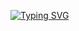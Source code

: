 [![Typing SVG](https://readme-typing-svg.demolab.com?font=Playfair+Display&size=25&duration=4000&pause=100&color=790EF7&center=%E7%9C%9F%E7%9A%84&vCenter=%E9%94%99%E8%AF%AF%E7%9A%84&repeat=%E7%9C%9F%E7%9A%84&random=%E9%94%99%E8%AF%AF%E7%9A%84&width=435&lines=Hello%2C+I'm+David;welcome+to+my+channel;I'm+a+full-stack+developer)](https://git.io/typing-svg)


